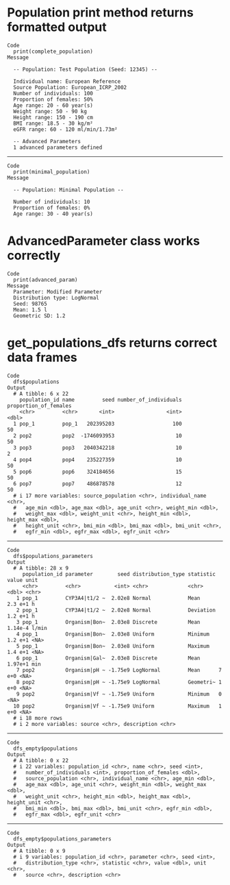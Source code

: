 # Population print method returns formatted output

    Code
      print(complete_population)
    Message
      
      -- Population: Test Population (Seed: 12345) --
      
      Individual name: European Reference
      Source Population: European_ICRP_2002
      Number of individuals: 100
      Proportion of females: 50%
      Age range: 20 - 60 year(s)
      Weight range: 50 - 90 kg
      Height range: 150 - 190 cm
      BMI range: 18.5 - 30 kg/m²
      eGFR range: 60 - 120 ml/min/1.73m²
      
      -- Advanced Parameters 
      1 advanced parameters defined

---

    Code
      print(minimal_population)
    Message
      
      -- Population: Minimal Population --
      
      Number of individuals: 10
      Proportion of females: 0%
      Age range: 30 - 40 year(s)

# AdvancedParameter class works correctly

    Code
      print(advanced_param)
    Message
      Parameter: Modified Parameter
      Distribution type: LogNormal
      Seed: 98765
      Mean: 1.5 l
      Geometric SD: 1.2

# get_populations_dfs returns correct data frames

    Code
      dfs$populations
    Output
      # A tibble: 6 x 22
        population_id name         seed number_of_individuals proportion_of_females
        <chr>         <chr>       <int>                 <int>                 <dbl>
      1 pop_1         pop_1   202395203                   100                    50
      2 pop2          pop2  -1746093953                    10                    50
      3 pop3          pop3   2040342218                    10                     2
      4 pop4          pop4    235227359                    10                    50
      5 pop6          pop6    324184656                    15                    50
      6 pop7          pop7    486878578                    12                    50
      # i 17 more variables: source_population <chr>, individual_name <chr>,
      #   age_min <dbl>, age_max <dbl>, age_unit <chr>, weight_min <dbl>,
      #   weight_max <dbl>, weight_unit <chr>, height_min <dbl>, height_max <dbl>,
      #   height_unit <chr>, bmi_min <dbl>, bmi_max <dbl>, bmi_unit <chr>,
      #   egfr_min <dbl>, egfr_max <dbl>, egfr_unit <chr>

---

    Code
      dfs$populations_parameters
    Output
      # A tibble: 28 x 9
         population_id parameter        seed distribution_type statistic   value unit 
         <chr>         <chr>           <int> <chr>             <chr>       <dbl> <chr>
       1 pop_1         CYP3A4|t1/2 ~  2.02e8 Normal            Mean      2.3 e+1 h    
       2 pop_1         CYP3A4|t1/2 ~  2.02e8 Normal            Deviation 1.2 e+1 h    
       3 pop_1         Organism|Bon~  2.03e8 Discrete          Mean      1.14e-4 l/min
       4 pop_1         Organism|Bon~  2.03e8 Uniform           Minimum   1.2 e+1 <NA> 
       5 pop_1         Organism|Bon~  2.03e8 Uniform           Maximum   1.4 e+1 <NA> 
       6 pop_1         Organism|Gal~  2.03e8 Discrete          Mean      1.97e+1 min  
       7 pop2          Organism|pH ~ -1.75e9 LogNormal         Mean      7   e+0 <NA> 
       8 pop2          Organism|pH ~ -1.75e9 LogNormal         Geometri~ 1   e+0 <NA> 
       9 pop2          Organism|Vf ~ -1.75e9 Uniform           Minimum   0       <NA> 
      10 pop2          Organism|Vf ~ -1.75e9 Uniform           Maximum   1   e+0 <NA> 
      # i 18 more rows
      # i 2 more variables: source <chr>, description <chr>

---

    Code
      dfs_empty$populations
    Output
      # A tibble: 0 x 22
      # i 22 variables: population_id <chr>, name <chr>, seed <int>,
      #   number_of_individuals <int>, proportion_of_females <dbl>,
      #   source_population <chr>, individual_name <chr>, age_min <dbl>,
      #   age_max <dbl>, age_unit <chr>, weight_min <dbl>, weight_max <dbl>,
      #   weight_unit <chr>, height_min <dbl>, height_max <dbl>, height_unit <chr>,
      #   bmi_min <dbl>, bmi_max <dbl>, bmi_unit <chr>, egfr_min <dbl>,
      #   egfr_max <dbl>, egfr_unit <chr>

---

    Code
      dfs_empty$populations_parameters
    Output
      # A tibble: 0 x 9
      # i 9 variables: population_id <chr>, parameter <chr>, seed <int>,
      #   distribution_type <chr>, statistic <chr>, value <dbl>, unit <chr>,
      #   source <chr>, description <chr>

